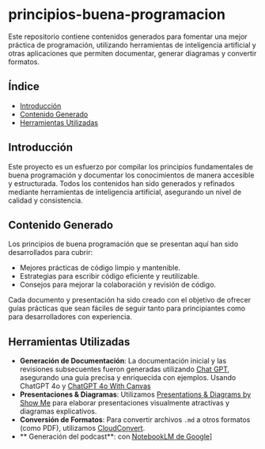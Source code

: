 # principios-buena-programacion

Este repositorio contiene contenidos generados para fomentar una mejor práctica de programación, utilizando herramientas de inteligencia artificial y otras aplicaciones que permiten documentar, generar diagramas y convertir formatos.


## Índice
- [Introducción](#introducción)
- [Contenido Generado](#contenido-generado)
- [Herramientas Utilizadas](#herramientas-utilizadas)

## Introducción
Este proyecto es un esfuerzo por compilar los principios fundamentales de buena programación y documentar los conocimientos de manera accesible y estructurada. Todos los contenidos han sido generados y refinados mediante herramientas de inteligencia artificial, asegurando un nivel de calidad y consistencia.

## Contenido Generado
Los principios de buena programación que se presentan aquí han sido desarrollados para cubrir:
- Mejores prácticas de código limpio y mantenible.
- Estrategias para escribir código eficiente y reutilizable.
- Consejos para mejorar la colaboración y revisión de código.

Cada documento y presentación ha sido creado con el objetivo de ofrecer guías prácticas que sean fáciles de seguir tanto para principiantes como para desarrolladores con experiencia.

## Herramientas Utilizadas
- **Generación de Documentación**: La documentación inicial y las revisiones subsecuentes fueron generadas utilizando [Chat GPT](https://chat.openai.com), asegurando una guía precisa y enriquecida con ejemplos. Usando ChatGPT 4o y [ChatGPT 4o With Canvas](https://openai.com/index/introducing-canvas/)
- **Presentaciones & Diagramas**: Utilizamos [Presentations & Diagrams by Show Me](https://chatgpt.com/g/g-5QhhdsfDj-presentations-diagrams-by-show-me) para elaborar presentaciones visualmente atractivas y diagramas explicativos.
- **Conversión de Formatos**: Para convertir archivos `.md` a otros formatos (como PDF), utilizamos [CloudConvert](https://cloudconvert.com/).
- ** Generación del podcast**: con [NotebookLM de Google](https://notebooklm.google.com/)]
